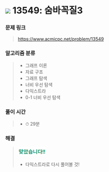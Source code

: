 # <img src="https://static.solved.ac/tier_small/11.svg" width=30> 13549: 숨바꼭질3 

### 문제 링크
> https://www.acmicpc.net/problem/13549

### 알고리즘 분류
>- 그래프 이론
>- 자료 구조
>- 그래프 탐색
>- 너비 우선 탐색
>- 다익스트라
>- 0-1 너비 우선 탐색

### 풀이 시간
>- ⏱ 29분

### 해결
> ![good](../../../Img/good.png)
>- 다익스트라로 다시 풀어볼 것!
